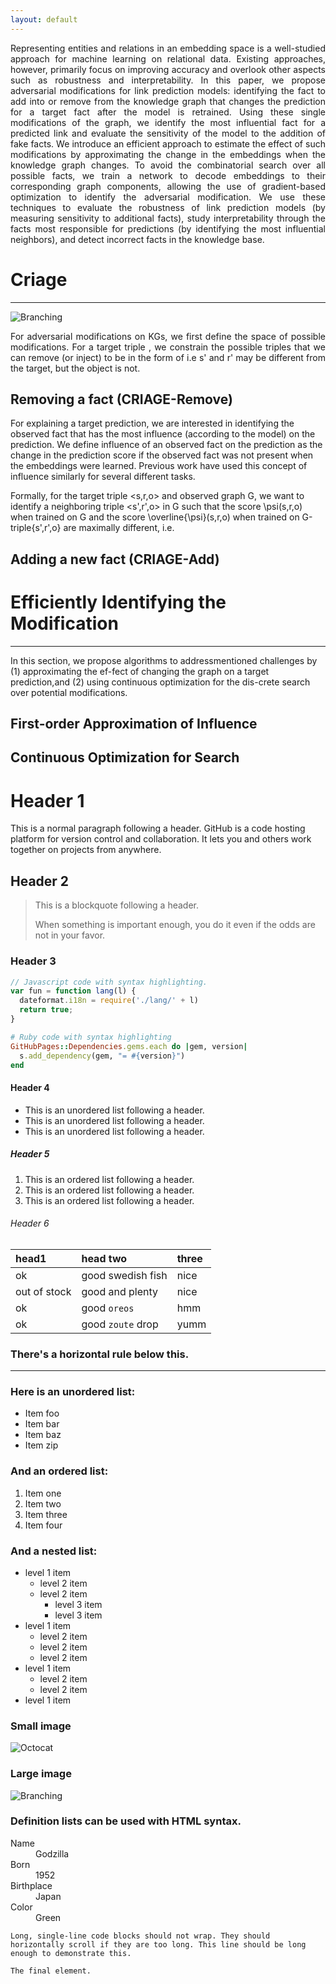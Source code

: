 ```yaml
---
layout: default
---
```

<p align="justify">
Representing entities and relations in an embedding space is a well-studied approach for machine learning on relational data. Existing approaches, however, primarily focus on improving accuracy and overlook other aspects such as robustness and interpretability. In this paper, we propose adversarial modifications for link prediction models: identifying the fact to add into or remove from the knowledge graph that changes the prediction for a target fact after the model is retrained. Using these single modifications of the graph, we identify the most influential fact for a predicted link and evaluate the sensitivity of the model to the addition of fake facts. We introduce an efficient approach to estimate the effect of such modifications by approximating the change in the embeddings when the knowledge graph changes. To avoid the combinatorial search over all possible facts, we train a network to decode embeddings to their corresponding graph components, allowing the use of gradient-based optimization to identify the adversarial modification. We use these techniques to evaluate the robustness of link prediction models (by measuring sensitivity to additional facts), study interpretability through the facts most responsible for predictions (by identifying the most influential neighbors), and detect incorrect facts in the knowledge base.
</p>

# Criage

* * *

![Branching](https://github.com/pouyapez/criage/blob/gh-pages/images/criage.png)

<p align="justify">
For adversarial modifications on KGs, we first define the space of possible modifications. 
For a target triple <s, r, o>, we constrain the possible triples that we can remove (or inject) to be in the form of <s', r', o> i.e s' and r' may be different from the target, but the object is not. 

## Removing a fact (CRIAGE-Remove)

For explaining a target prediction, we are interested in identifying the observed fact that has the most influence (according to the model) on the prediction.
We define influence of an observed fact on the prediction as the change in the prediction score if the observed fact was not present when the embeddings were learned. Previous work have used this concept of influence similarly for several different tasks.

Formally, for the target triple <s,r,o> and observed graph G, we want to identify a neighboring triple <s',r',o> in G such that the score \psi(s,r,o) when trained on G and the score \overline{\psi}(s,r,o) when trained on G-triple{s',r',o} are maximally different, i.e.


## Adding a new fact (CRIAGE-Add)



</p>



# Efficiently Identifying the Modification

* * *

In this section, we propose algorithms to addressmentioned challenges by (1) approximating the ef-fect of changing the graph on a target prediction,and (2) using continuous optimization for the dis-crete search over potential modifications.

##  First-order Approximation of Influence


##  Continuous Optimization for Search


# Header 1

This is a normal paragraph following a header. GitHub is a code hosting platform for version control and collaboration. It lets you and others work together on projects from anywhere.

## Header 2

> This is a blockquote following a header.
>
> When something is important enough, you do it even if the odds are not in your favor.

### Header 3

```js
// Javascript code with syntax highlighting.
var fun = function lang(l) {
  dateformat.i18n = require('./lang/' + l)
  return true;
}
```

```ruby
# Ruby code with syntax highlighting
GitHubPages::Dependencies.gems.each do |gem, version|
  s.add_dependency(gem, "= #{version}")
end
```

#### Header 4

*   This is an unordered list following a header.
*   This is an unordered list following a header.
*   This is an unordered list following a header.

##### Header 5

1.  This is an ordered list following a header.
2.  This is an ordered list following a header.
3.  This is an ordered list following a header.

###### Header 6

| head1        | head two          | three |
|:-------------|:------------------|:------|
| ok           | good swedish fish | nice  |
| out of stock | good and plenty   | nice  |
| ok           | good `oreos`      | hmm   |
| ok           | good `zoute` drop | yumm  |

### There's a horizontal rule below this.

* * *

### Here is an unordered list:

*   Item foo
*   Item bar
*   Item baz
*   Item zip

### And an ordered list:

1.  Item one
1.  Item two
1.  Item three
1.  Item four

### And a nested list:

- level 1 item
  - level 2 item
  - level 2 item
    - level 3 item
    - level 3 item
- level 1 item
  - level 2 item
  - level 2 item
  - level 2 item
- level 1 item
  - level 2 item
  - level 2 item
- level 1 item

### Small image

![Octocat](https://assets-cdn.github.com/images/icons/emoji/octocat.png)

### Large image

![Branching](https://guides.github.com/activities/hello-world/branching.png)


### Definition lists can be used with HTML syntax.

<dl>
<dt>Name</dt>
<dd>Godzilla</dd>
<dt>Born</dt>
<dd>1952</dd>
<dt>Birthplace</dt>
<dd>Japan</dd>
<dt>Color</dt>
<dd>Green</dd>
</dl>

```
Long, single-line code blocks should not wrap. They should horizontally scroll if they are too long. This line should be long enough to demonstrate this.
```

```
The final element.
```
